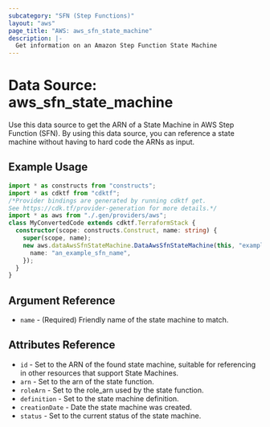```yaml
---
subcategory: "SFN (Step Functions)"
layout: "aws"
page_title: "AWS: aws_sfn_state_machine"
description: |-
  Get information on an Amazon Step Function State Machine
---
```


# Data Source: aws_sfn_state_machine

Use this data source to get the ARN of a State Machine in AWS Step
Function (SFN). By using this data source, you can reference a
state machine without having to hard code the ARNs as input.

## Example Usage

```typescript
import * as constructs from "constructs";
import * as cdktf from "cdktf";
/*Provider bindings are generated by running cdktf get.
See https://cdk.tf/provider-generation for more details.*/
import * as aws from "./.gen/providers/aws";
class MyConvertedCode extends cdktf.TerraformStack {
  constructor(scope: constructs.Construct, name: string) {
    super(scope, name);
    new aws.dataAwsSfnStateMachine.DataAwsSfnStateMachine(this, "example", {
      name: "an_example_sfn_name",
    });
  }
}

```

## Argument Reference

* `name` - (Required) Friendly name of the state machine to match.

## Attributes Reference

* `id` - Set to the ARN of the found state machine, suitable for referencing in other resources that support State Machines.
* `arn` - Set to the arn of the state function.
* `roleArn` - Set to the role_arn used by the state function.
* `definition` - Set to the state machine definition.
* `creationDate` - Date the state machine was created.
* `status` - Set to the current status of the state machine.

<!-- cache-key: cdktf-0.17.0-pre.15 input-59659ed29e87692e2f5dde9f8331991275e8117bb90927338d902ed4b09366b2 -->